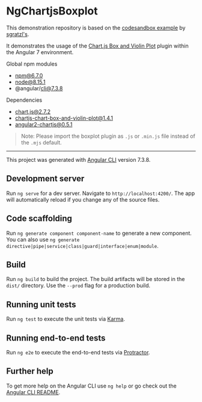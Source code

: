 # NgChartjsBoxplot

This demonstration repository is based on the [codesandbox example](https://codesandbox.io/s/9xpn7lxvp) by [sgratzl's](https://github.com/sgratzl).

It demonstrates the usage of the [Chart.js Box and Violin Plot](https://github.com/datavisyn/chartjs-chart-box-and-violin-plot) plugin within the Angular 7 environment.

Global npm modules
- npm@6.7.0
- node@8.15.1
- @angular/cli@7.3.8

Dependencies
- chart.js@2.7.2
- chartjs-chart-box-and-violin-plot@1.4.1
- angular2-chartjs@0.5.1

> Note: Please import the boxplot plugin as `.js` or `.min.js` file instead of the `.mjs` default.
---

This project was generated with [Angular CLI](https://github.com/angular/angular-cli) version 7.3.8.

## Development server

Run `ng serve` for a dev server. Navigate to `http://localhost:4200/`. The app will automatically reload if you change any of the source files.

## Code scaffolding

Run `ng generate component component-name` to generate a new component. You can also use `ng generate directive|pipe|service|class|guard|interface|enum|module`.

## Build

Run `ng build` to build the project. The build artifacts will be stored in the `dist/` directory. Use the `--prod` flag for a production build.

## Running unit tests

Run `ng test` to execute the unit tests via [Karma](https://karma-runner.github.io).

## Running end-to-end tests

Run `ng e2e` to execute the end-to-end tests via [Protractor](http://www.protractortest.org/).

## Further help

To get more help on the Angular CLI use `ng help` or go check out the [Angular CLI README](https://github.com/angular/angular-cli/blob/master/README.md).
